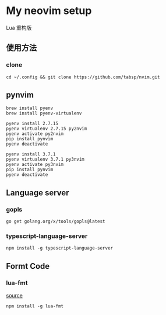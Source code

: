 # My neovim setup

Lua 重构版

## 使用方法

### clone

```shell
cd ~/.config && git clone https://github.com/tabsp/nvim.git
```
## pynvim

```shell
brew install pyenv
brew install pyenv-virtualenv

pyenv install 2.7.15
pyenv virtualenv 2.7.15 py2nvim
pyenv activate py2nvim
pip install pynvim
pyenv deactivate

pyenv install 3.7.1
pyenv virtualenv 3.7.1 py3nvim
pyenv activate py3nvim
pip install pynvim
pyenv deactivate
```

## Language server

### gopls

```shell
go get golang.org/x/tools/gopls@latest
```

### typescript-language-server

```shell
npm install -g typescript-language-server
```

## Formt Code

### lua-fmt

[source](https://github.com/trixnz/lua-fmt)

```shell
npm install -g lua-fmt
```
